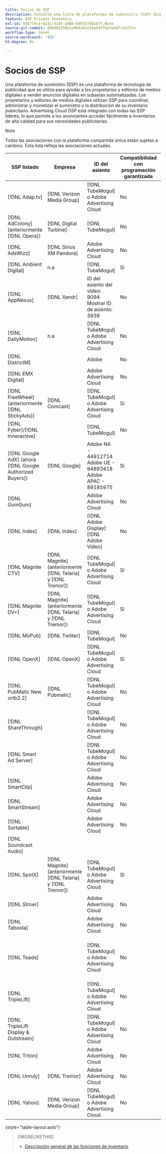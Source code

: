 ```yaml
---
title: Socios de SSP
description: Consulte una lista de plataformas de suministro (SSP) disponibles y socios de intercambio abierto.
feature: DSP Private Inventory
exl-id: 8487f4ce-0232-4145-ad8b-b0631fd0ab7f,None
source-git-commit: d084b5350e1e90414ce34a8357be2ed47c5e25fe
workflow-type: tm+mt
source-wordcount: '455'
ht-degree: 0%

---
```


# Socios de SSP

Una plataforma de suministro (SSP) es una plataforma de tecnología de publicidad que se utiliza para ayudar a los propietarios y editores de medios digitales a vender anuncios digitales en subastas automatizadas. Los propietarios y editores de medios digitales utilizan SSP para coordinar, administrar y monetizar el suministro y la distribución de su inventario publicitario. Advertising Cloud DSP está integrado con todas las SSP líderes, lo que permite a los anunciantes acceder fácilmente a inventarios de alta calidad para sus necesidades publicitarias.

>[!NOTE]
>
>Todas las asociaciones con la plataforma compartida única están sujetas a cambios. Esta lista refleja las asociaciones actuales.

| SSP listado | Empresa | ID del asiento | Compatibilidad con programación garantizada | Región | Moneda admitida | Escritorio de vídeo | Móvil de vídeo | Vídeo CTV | Escritorio de pantalla | Mostrar móvil | Pantalla nativa | Escritorio de audio y móvil |
|--- |--- |--- |--- |--- |--- |--- |--- |--- |--- |--- |--- |--- |
| [!DNL Adap.tv] | [!DNL Verizon Media Group] | [!DNL TubeMogul] o Adobe Advertising Cloud | No | Global | USD | X | X | X |  |  |  |  |
| [!DNL AdColony] (anteriormente [!DNL Opera]) | [!DNL Digital Turbine] | [!DNL TubeMogul] | No | Global | USD |  | x |  |  |  |  |  |
| [!DNL AdsWizz] | [!DNL Sirius XM Pandora] | Adobe Advertising Cloud | No | Global | USD, EUR, GBP |  |  |  |  |  |  | x |
| [!DNL Ambient Digital] | n.a | [!DNL TubeMogul] | Sí | SEA | USD |  | x |  | x |  |  | x |
| [!DNL AppNexus] | [!DNL Xandr] | ID del asiento del vídeo: 9094<br>Mostrar ID de asiento: 3939 | No | Global | USD | x | x | x | x | x |  |  |
| [!DNL DailyMotion] | n.a | [!DNL TubeMogul] o Adobe Advertising Cloud | No | EE. UU. + EMEA | USD, EUR | x | x | x |  |  |  |  |
| [!DNL DistrictM] |  | Adobe | No | US/CA | USD |  |  |  | x | x |  |  |
| [!DNL EMX Digital] |  | Adobe Advertising Cloud | No | US/CA | USD | x | x | x |  |  |  |  |
| [!DNL FreeWheel] (anteriormente [!DNL StickyAds]) | [!DNL Comcast] | [!DNL TubeMogul] o Adobe Advertising Cloud | Sí | Global | USD, EUR, AUD, GBP | x | x | x |  |  |  |  |
| [!DNL Fyber]/[!DNL Inneractive] |  | [!DNL TubeMogul] | No | Global | USD | x | x |  |  |  |  |  |
| [!DNL Google AdX] (ahora [!DNL Google Authorized Buyers]) | [!DNL Google] | Adobe NA - 44912714<br>Adobe UE - 94893418<br>Adobe APAC - 89185975 | Sí | Global | USD, BRL | x | x | x | x | x |  | x |
| [!DNL GumGum] |  | Adobe Advertising Cloud | No | US/CA | USD | x | x |  | x | x |  |  |
| [!DNL Index] | [!DNL Index] | [!DNL Adobe Display]<br>[!DNL Adobe Video] | No | Global | USD | x | x | x | x | x |  |  |
| [!DNL Magnite CTV] | [!DNL Magnite] (anteriormente [!DNL Telaria] y [!DNL Tremor]) | [!DNL TubeMogul] o Adobe Advertising Cloud | Sí | Global | AUD, USD | x | x | x |  |  |  |  |
| [!DNL Magnite DV+] | [!DNL Magnite] (anteriormente [!DNL Telaria] y [!DNL Tremor]) | [!DNL TubeMogul] o Adobe Advertising Cloud | Sí | Global | USD | x | x | x | x | x |  | x |
| [!DNL MoPub] | [!DNL Twitter] | [!DNL TubeMogul] | No | Global | USD |  | x |  |  |  |  |  |
| [!DNL OpenX] | [!DNL OpenX] | [!DNL TubeMogul] o Adobe Advertising Cloud | Sí | Global | USD | x |  |  | x | x |  |  |
| [!DNL PubMatic New ortb2.2] | [!DNL Pubmatic] | [!DNL TubeMogul] o Adobe Advertising Cloud | No | Global | USD | x | x | x | x | x |  |  |
| [!DNL ShareThrough] |  | [!DNL TubeMogul] o Adobe Advertising Cloud | No | Global | USD | x | x |  | x | x | x |  |
| [!DNL Smart Ad Server] |  | [!DNL TubeMogul] o Adobe Advertising Cloud | No | Global | USD, EUR | x | x |  | x | x |  |  |
| [!DNL SmartClip] |  | Adobe Advertising Cloud | No | EMEA | Todas las monedas | x | x | x | x | x |  |  |
| [!DNL SmartStream] |  | Adobe Advertising Cloud | No | EMEA | EUR, USD | x | x |  |  |  |  |  |
| [!DNL Sortable] |  | Adobe Advertising Cloud | No | CA | USD |  |  |  | x | x |  |  |
| [!DNL Soundcast Audio] |  |  |  |  |  |  |  |  |  |  |  |  |
| [!DNL SpotX] | [!DNL Magnite] (anteriormente [!DNL Telaria] y [!DNL Tremor]) | [!DNL TubeMogul] o Adobe Advertising Cloud | Sí | Global | USD | x | x | x |  |  |  |  |
| [!DNL Stroer] |  | Adobe Advertising Cloud | No | EMEA | USD | x | x |  | x | x |  |  |
| [!DNL Taboola] |  | Adobe Advertising Cloud | No | US/CA | USD | x | x |  |  |  |  |  |
| [!DNL Teads] |  | [!DNL TubeMogul] o Adobe Advertising Cloud | No | Vídeo de salida = Global<br>Mostrar = NA + EMEA | USD | x | x |  | x | x |  |  |
| [!DNL TripleLift] |  | [!DNL TubeMogul] o Adobe Advertising Cloud | No | Global | USD |  |  |  |  |  | x |  |
| [!DNL TripleLift Display & Outstream] |  | [!DNL TubeMogul] o Adobe Advertising Cloud | No | Global | USD | x | x |  | x | x |  |  |
| [!DNL Triton] |  | Adobe Advertising Cloud | No | Global | USD |  |  |  |  |  |  | x |
| [!DNL Unruly] | [!DNL Tremor] | Adobe Advertising Cloud | No | EE. UU. + EMEA | USD | x | x |  |  |  |  |  |
| [!DNL Yahoo] | [!DNL Verizon Media Group] | [!DNL TubeMogul] o Adobe Advertising Cloud | No | Global | USD |  |  |  | x | x |  |  |

{style=&quot;table-layout:auto&quot;}

>[!MORELIKETHIS]
>
>* [Descripción general de las funciones de inventario](inventory-overview.md)

